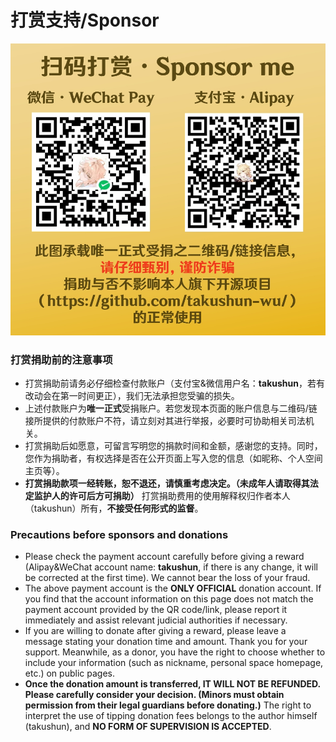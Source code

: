 # 打赏支持/Sponsor
![微信支付&支付宝](pic/donate.png)
### 打赏捐助前的注意事项
- 打赏捐助前请务必仔细检查付款账户（支付宝&微信用户名：**takushun**，若有改动会在第一时间更正），我们无法承担您受骗的损失。
- 上述付款账户为**唯一正式**受捐账户。若您发现本页面的账户信息与二维码/链接所提供的付款账户不符，请立刻对其进行举报，必要时可协助相关司法机关。
- 打赏捐助后如愿意，可留言写明您的捐款时间和金额，感谢您的支持。同时，您作为捐助者，有权选择是否在公开页面上写入您的信息（如昵称、个人空间主页等）。
- **打赏捐助款项一经转账，恕不退还，请慎重考虑决定。（未成年人请取得其法定监护人的许可后方可捐助）** 打赏捐助费用的使用解释权归作者本人（takushun）所有，**不接受任何形式的监督**。

### Precautions before sponsors and donations
- Please check the payment account carefully before giving a reward (Alipay&WeChat account name: **takushun**, if there is any change, it will be corrected at the first time). We cannot bear the loss of your fraud.
- The above payment account is the **ONLY OFFICIAL** donation account. If you find that the account information on this page does not match the payment account provided by the QR code/link, please report it immediately and assist relevant judicial authorities if necessary.
- If you are willing to donate after giving a reward, please leave a message stating your donation time and amount. Thank you for your support. Meanwhile, as a donor, you have the right to choose whether to include your information (such as nickname, personal space homepage, etc.) on public pages.
- **Once the donation amount is transferred, IT WILL NOT BE REFUNDED. Please carefully consider your decision. (Minors must obtain permission from their legal guardians before donating.)** The right to interpret the use of tipping donation fees belongs to the author himself (takushun), and **NO FORM OF SUPERVISION IS ACCEPTED**.